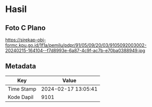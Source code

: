 # Hasil

## Foto C Plano

https://sirekap-obj-formc.kpu.go.id/1f1a/pemilu/pdpr/91/05/09/20/03/9105092003002-20240215-164104--f7d8993e-6a87-4c9f-ac7b-e70ba0388949.jpg


## Metadata

| Key        | Value               |
| ---------- | ------------------- |
| Time Stamp | 2024-02-17 13:05:41 |
| Kode Dapil | 9101                |



